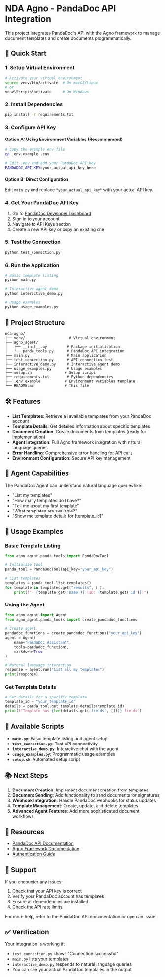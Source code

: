 # NDA Agno - PandaDoc API Integration

This project integrates PandaDoc's API with the Agno framework to manage document templates and create documents programmatically.

## 🚀 Quick Start

### 1. Setup Virtual Environment

```bash
# Activate your virtual environment
source venv/bin/activate  # On macOS/Linux
# or
venv\Scripts\activate     # On Windows
```

### 2. Install Dependencies

```bash
pip install -r requirements.txt
```

### 3. Configure API Key

#### Option A: Using Environment Variables (Recommended)
```bash
# Copy the example env file
cp .env.example .env

# Edit .env and add your PandaDoc API key
PANDADOC_API_KEY=your_actual_api_key_here
```

#### Option B: Direct Configuration
Edit `main.py` and replace `"your_actual_api_key"` with your actual API key.

### 4. Get Your PandaDoc API Key

1. Go to [PandaDoc Developer Dashboard](https://developers.pandadoc.com/)
2. Sign in to your account
3. Navigate to API Keys section
4. Create a new API key or copy an existing one

### 5. Test the Connection

```bash
python test_connection.py
```

### 6. Run the Application

```bash
# Basic template listing
python main.py

# Interactive agent demo
python interactive_demo.py

# Usage examples
python usage_examples.py
```

## 📁 Project Structure

```
nda-agno/
├── venv/                    # Virtual environment
├── agno_agent/
│   ├── __init__.py         # Package initialization
│   └── panda_tools.py      # PandaDoc API integration
├── main.py                 # Main application
├── test_connection.py      # API connection test
├── interactive_demo.py     # Interactive agent demo
├── usage_examples.py       # Usage examples
├── setup.sh               # Setup script
├── requirements.txt        # Python dependencies
├── .env.example           # Environment variables template
└── README.md              # This file
```

## 🛠️ Features

- **List Templates**: Retrieve all available templates from your PandaDoc account
- **Template Details**: Get detailed information about specific templates
- **Document Creation**: Create documents from templates (ready for implementation)
- **Agent Integration**: Full Agno framework integration with natural language queries
- **Error Handling**: Comprehensive error handling for API calls
- **Environment Configuration**: Secure API key management

## 🤖 Agent Capabilities

The PandaDoc Agent can understand natural language queries like:

- "List my templates"
- "How many templates do I have?"
- "Tell me about my first template"
- "What templates are available?"
- "Show me template details for [template_id]"

## 🔧 Usage Examples

### Basic Template Listing

```python
from agno_agent.panda_tools import PandaDocTool

# Initialize tool
panda_tool = PandaDocTool(api_key="your_api_key")

# List templates
templates = panda_tool.list_templates()
for template in templates.get("results", []):
    print(f"- {template.get('name')} (ID: {template.get('id')})")
```

### Using the Agent

```python
from agno.agent import Agent
from agno_agent.panda_tools import create_pandadoc_functions

# Create agent
pandadoc_functions = create_pandadoc_functions("your_api_key")
agent = Agent(
    name="PandaDoc Assistant",
    tools=pandadoc_functions,
    markdown=True
)

# Natural language interaction
response = agent.run("List all my templates")
print(response)
```

### Get Template Details

```python
# Get details for a specific template
template_id = "your_template_id"
details = panda_tool.get_template_details(template_id)
print(f"Template has {len(details.get('fields', []))} fields")
```

## 🎯 Available Scripts

- **`main.py`**: Basic template listing and agent setup
- **`test_connection.py`**: Test API connectivity
- **`interactive_demo.py`**: Interactive chat with the agent
- **`usage_examples.py`**: Programmatic usage examples
- **`setup.sh`**: Automated setup script

## 📚 Next Steps

1. **Document Creation**: Implement document creation from templates
2. **Document Sending**: Add functionality to send documents for signatures
3. **Webhook Integration**: Handle PandaDoc webhooks for status updates
4. **Template Management**: Create, update, and delete templates
5. **Advanced Agent Features**: Add more sophisticated document workflows

## 🔗 Resources

- [PandaDoc API Documentation](https://developers.pandadoc.com/reference/)
- [Agno Framework Documentation](https://docs.agno.ai/)
- [Authentication Guide](https://developers.pandadoc.com/reference/authorization)

## 🤝 Support

If you encounter any issues:
1. Check that your API key is correct
2. Verify your PandaDoc account has templates
3. Ensure all dependencies are installed
4. Check the API rate limits

For more help, refer to the PandaDoc API documentation or open an issue.

## ✅ Verification

Your integration is working if:
- `test_connection.py` shows "Connection successful"
- `main.py` lists your templates
- `interactive_demo.py` responds to natural language queries
- You can see your actual PandaDoc templates in the output

